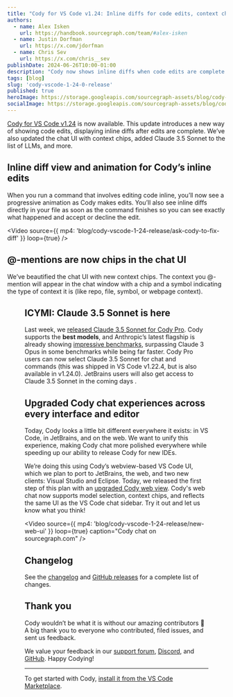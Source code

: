 ```yaml
---
title: "Cody for VS Code v1.24: Inline diffs for code edits, context chips, and Claude 3.5 Sonnet"
authors:
  - name: Alex Isken
    url: https://handbook.sourcegraph.com/team/#alex-isken
  - name: Justin Dorfman
    url: https://x.com/jdorfman
  - name: Chris Sev
    url: https://x.com/chris__sev
publishDate: 2024-06-26T10:00-01:00
description: "Cody now shows inline diffs when code edits are complete. The chat UI is also updated with new context chips and we added Claude 3.5 Sonnet to the list of LLM options."
tags: [blog]
slug: 'cody-vscode-1-24-0-release'
published: true
heroImage: https://storage.googleapis.com/sourcegraph-assets/blog/cody-vscode-1-24-release/cody-vscode-1.24-og-image.png
socialImage: https://storage.googleapis.com/sourcegraph-assets/blog/cody-vscode-1-24-release/cody-vscode-1.24-og-image.png
---
```


[Cody for VS Code v1.24](https://marketplace.visualstudio.com/items?itemName=sourcegraph.cody-ai) is now available. This update introduces a new way of showing code edits, displaying inline diffs after edits are complete. We’ve also updated the chat UI with context chips, added Claude 3.5 Sonnet to the list of LLMs, and more.

## Inline diff view and animation for Cody’s inline edits

When you run a command that involves editing code inline, you’ll now see a progressive animation as Cody makes edits. You’ll also see inline diffs directly in your file as soon as the command finishes so you can see exactly what happened and accept or decline the edit.

<Video
  source={{
    mp4: 'blog/cody-vscode-1-24-release/ask-cody-to-fix-diff'
  }}
  loop={true}
/>

## @-mentions are now chips in the chat UI

We’ve beautified the chat UI with new context chips. The context you @-mention will appear in the chat window with a chip and a symbol indicating the type of context it is (like repo, file, symbol, or webpage context).

<Figure
  src="https://storage.googleapis.com/sourcegraph-assets/blog/cody-vscode-1-24-release/context-chips.png"
  alt="Context chips in the chat UI"
/>

## ICYMI: Claude 3.5 Sonnet is here

Last week, we [released Claude 3.5 Sonnet for Cody Pro](https://sourcegraph.com/blog/claude-3.5-sonnet-now-available-in-cody). Cody supports the **best models**, and Anthropic’s latest flagship is already showing [impressive benchmarks](https://www.anthropic.com/news/claude-3-5-sonnet), surpassing Claude 3 Opus in some benchmarks while being far faster. Cody Pro users can now select Claude 3.5 Sonnet for chat and commands (this was shipped in VS Code v1.22.4, but is also available in v1.24.0). JetBrains users will also get access to Claude 3.5 Sonnet in the coming days
.
## Upgraded Cody chat experiences across every interface and editor

Today, Cody looks a little bit different everywhere it exists: in VS Code, in JetBrains, and on the web. We want to unify this experience, making Cody chat more polished everywhere while speeding up our ability to release Cody for new IDEs.

We’re doing this using Cody’s webview-based VS Code UI, which we plan to port to JetBrains, the web, and two new clients: Visual Studio and Eclipse. Today, we released the first step of this plan with an [upgraded Cody web view](https://sourcegraph.com/cody/chat). Cody's web chat now supports model selection, context chips, and reflects the same UI as the VS Code chat sidebar. Try it out and let us know what you think!

<Video
  source={{
    mp4: 'blog/cody-vscode-1-24-release/new-web-ui'
  }}
  loop={true}
  caption="Cody chat on sourcegraph.com"
/>

## Changelog

See the [changelog](https://github.com/sourcegraph/cody/releases/tag/vscode-v1.24.0) and [GitHub releases](https://github.com/sourcegraph/cody/releases) for a complete list of changes.

## Thank you

Cody wouldn’t be what it is without our amazing contributors 💖 A big thank you to everyone who contributed, filed issues, and sent us feedback.

We value your feedback in our [support forum](https://community.sourcegraph.com/c/cody/5), [Discord](https://discord.com/servers/sourcegraph-969688426372825169), and [GitHub](https://github.com/sourcegraph/cody/discussions). Happy Codying!

---

To get started with Cody, [install it from the VS Code Marketplace](https://marketplace.visualstudio.com/items?itemName=sourcegraph.cody-ai).
